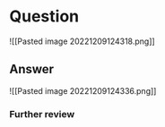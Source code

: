 # Question
![[Pasted image 20221209124318.png]]
## Answer
![[Pasted image 20221209124336.png]]
### Further review
